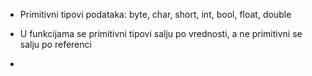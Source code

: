 
- Primitivni tipovi podataka: byte, char, short, int, bool, float, double
- U funkcijama se primitivni tipovi salju po vrednosti, a ne primitivni se salju po referenci

- 